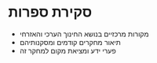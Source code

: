 # סקירת ספרות

- מקורות מרכזיים בנושא החינוך הערכי והאזרחי
- תיאור מחקרים קודמים ומסקנותיהם
- פערי ידע ומציאת מקום למחקר זה
